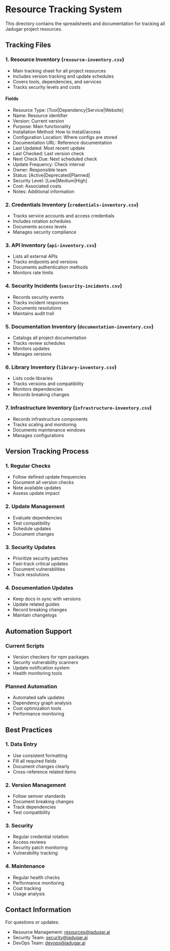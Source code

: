 # Resource Tracking System

This directory contains the spreadsheets and documentation for tracking all Jadugar project resources.

## Tracking Files

### 1. Resource Inventory (`resource-inventory.csv`)
- Main tracking sheet for all project resources
- Includes version tracking and update schedules
- Covers tools, dependencies, and services
- Tracks security levels and costs

#### Fields
- Resource Type: [Tool|Dependency|Service|Website]
- Name: Resource identifier
- Version: Current version
- Purpose: Main functionality
- Installation Method: How to install/access
- Configuration Location: Where configs are stored
- Documentation URL: Reference documentation
- Last Updated: Most recent update
- Last Checked: Last version check
- Next Check Due: Next scheduled check
- Update Frequency: Check interval
- Owner: Responsible team
- Status: [Active|Deprecated|Planned]
- Security Level: [Low|Medium|High]
- Cost: Associated costs
- Notes: Additional information

### 2. Credentials Inventory (`credentials-inventory.csv`)
- Tracks service accounts and access credentials
- Includes rotation schedules
- Documents access levels
- Manages security compliance

### 3. API Inventory (`api-inventory.csv`)
- Lists all external APIs
- Tracks endpoints and versions
- Documents authentication methods
- Monitors rate limits

### 4. Security Incidents (`security-incidents.csv`)
- Records security events
- Tracks incident responses
- Documents resolutions
- Maintains audit trail

### 5. Documentation Inventory (`documentation-inventory.csv`)
- Catalogs all project documentation
- Tracks review schedules
- Monitors updates
- Manages versions

### 6. Library Inventory (`library-inventory.csv`)
- Lists code libraries
- Tracks versions and compatibility
- Monitors dependencies
- Records breaking changes

### 7. Infrastructure Inventory (`infrastructure-inventory.csv`)
- Records infrastructure components
- Tracks scaling and monitoring
- Documents maintenance windows
- Manages configurations

## Version Tracking Process

### 1. Regular Checks
- Follow defined update frequencies
- Document all version checks
- Note available updates
- Assess update impact

### 2. Update Management
- Evaluate dependencies
- Test compatibility
- Schedule updates
- Document changes

### 3. Security Updates
- Prioritize security patches
- Fast-track critical updates
- Document vulnerabilities
- Track resolutions

### 4. Documentation Updates
- Keep docs in sync with versions
- Update related guides
- Record breaking changes
- Maintain changelogs

## Automation Support

### Current Scripts
- Version checkers for npm packages
- Security vulnerability scanners
- Update notification system
- Health monitoring tools

### Planned Automation
- Automated safe updates
- Dependency graph analysis
- Cost optimization tools
- Performance monitoring

## Best Practices

### 1. Data Entry
- Use consistent formatting
- Fill all required fields
- Document changes clearly
- Cross-reference related items

### 2. Version Management
- Follow semver standards
- Document breaking changes
- Track dependencies
- Test compatibility

### 3. Security
- Regular credential rotation
- Access reviews
- Security patch monitoring
- Vulnerability tracking

### 4. Maintenance
- Regular health checks
- Performance monitoring
- Cost tracking
- Usage analysis

## Contact Information

For questions or updates:
- Resource Management: resources@jadugar.ai
- Security Team: security@jadugar.ai
- DevOps Team: devops@jadugar.ai
